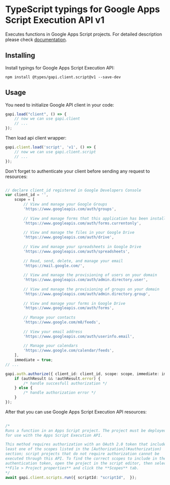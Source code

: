 # TypeScript typings for Google Apps Script Execution API v1
Executes functions in Google Apps Script projects.
For detailed description please check [documentation](https://developers.google.com/apps-script/execution/rest/v1/scripts/run).

## Installing

Install typings for Google Apps Script Execution API:
```
npm install @types/gapi.client.script@v1 --save-dev
```

## Usage

You need to initialize Google API client in your code:
```typescript
gapi.load("client", () => { 
    // now we can use gapi.client
    // ... 
});
```

Then load api client wrapper:
```typescript
gapi.client.load('script', 'v1', () => {
    // now we can use gapi.client.script
    // ... 
});
```

Don't forget to authenticate your client before sending any request to resources:
```typescript

// declare client_id registered in Google Developers Console
var client_id = '',
    scope = [     
        // View and manage your Google Groups
        'https://www.googleapis.com/auth/groups',
    
        // View and manage forms that this application has been installed in
        'https://www.googleapis.com/auth/forms.currentonly',
    
        // View and manage the files in your Google Drive
        'https://www.googleapis.com/auth/drive',
    
        // View and manage your spreadsheets in Google Drive
        'https://www.googleapis.com/auth/spreadsheets',
    
        // Read, send, delete, and manage your email
        'https://mail.google.com/',
    
        // View and manage the provisioning of users on your domain
        'https://www.googleapis.com/auth/admin.directory.user',
    
        // View and manage the provisioning of groups on your domain
        'https://www.googleapis.com/auth/admin.directory.group',
    
        // View and manage your forms in Google Drive
        'https://www.googleapis.com/auth/forms',
    
        // Manage your contacts
        'https://www.google.com/m8/feeds',
    
        // View your email address
        'https://www.googleapis.com/auth/userinfo.email',
    
        // Manage your calendars
        'https://www.google.com/calendar/feeds',
    ],
    immediate = true;
// ...

gapi.auth.authorize({ client_id: client_id, scope: scope, immediate: immediate }, authResult => {
    if (authResult && !authResult.error) {
        /* handle succesfull authorization */
    } else {
        /* handle authorization error */
    }
});            
```

After that you can use Google Apps Script Execution API resources:

```typescript 
    
/* 
Runs a function in an Apps Script project. The project must be deployed
for use with the Apps Script Execution API.

This method requires authorization with an OAuth 2.0 token that includes at
least one of the scopes listed in the [Authorization](#authorization)
section; script projects that do not require authorization cannot be
executed through this API. To find the correct scopes to include in the
authentication token, open the project in the script editor, then select
**File > Project properties** and click the **Scopes** tab.  
*/
await gapi.client.scripts.run({ scriptId: "scriptId",  });
```